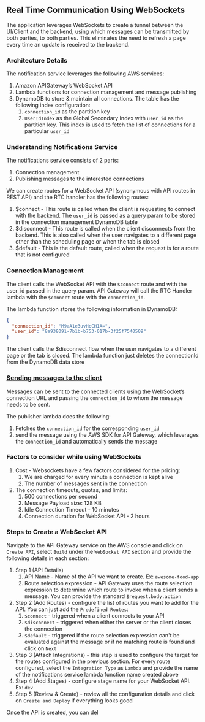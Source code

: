 ## Real Time Communication Using WebSockets

The application leverages WebSockets to create a tunnel between the UI/Client and the backend, using which messages can be transmitted by both parties, to both parties. This eliminates the need to refresh a page every time an update is received to the backend.

### Architecture Details

The notification service leverages the following AWS services:

1. Amazon APIGateway’s WebSocket API
2. Lambda functions for connection management and message publishing
3. DynamoDB to store & maintain all connections. The table has the following index configuration:
   1. `connection_id` as the partition key
   2. `UserIdIndex` as the Global Secondary Index with `user_id` as the partition key. This index is used to fetch the list of connections for a particular `user_id`

### Understanding Notifications Service
The notifications service consists of 2 parts:

1. Connection management
2. Publishing messages to the interested connections

We can create routes for a WebSocket API (synonymous with API routes in REST API) and the RTC handler has the following routes:

1. $connect - This route is called when the client is requesting to connect with the backend. The `user_id` is passed as a query param to be stored in the connection management DynamoDB table
2. $disconnect - This route is called when the client disconnects from the backend. This is also called when the user navigates to a different page other than the scheduling page or when the tab is closed
3. $default - This is the default route, called when the request is for a route that is not configured

### Connection Management

The client calls the WebSocket API with the `$connect` route and with the user_id passed in the query param. API Gateway will call the RTC Handler lambda with the `$connect` route with the `connection_id`. 

The lambda function stores the following information in DynamoDB:

```json
{
  "connection_id": "M9aA1e3uvHcCH1A=",
  "user_id": "8a938091-7b1b-b753-017b-3f25f7540509"
}
```

The client calls the $disconnect flow when the user navigates to a different page or the tab is closed. The lambda function just deletes the connectionId from the DynamoDB data store

### [Sending messages to the client](https://docs.aws.amazon.com/apigateway/latest/developerguide/apigateway-websocket-api-data-from-backend.html)

Messages can be sent to the connected clients using the WebSocket’s connection URL and passing the `connection_id` to whom the message needs to be sent.

The publisher lambda does the following:
1. Fetches the `connection_id` for the corresponding `user_id`
2. send the message using the AWS SDK for API Gateway, which leverages the `connection_id` and automatically sends the message

### Factors to consider while using WebSockets
1. Cost - Websockets have a few factors considered for the pricing:
   1. We are charged for every minute a connection is kept alive
   2. The number of messages sent in the connection
2. The connection timeouts, quotas, and limits:
   1. 500 connections per second
   2. Message Payload size: 128 KB
   3. Idle Connection Timeout - 10 minutes
   4. Connection duration for WebSocket API	- 2 hours

### Steps to Create a WebSocket API

Navigate to the API Gateway service on the AWS console and click on `Create API`, select `Build` under the `WebSocket API` section and provide the following details in each section:

1. Step 1 (API Details)
   1. API Name - Name of the API we want to create. Ex: `awesome-food-app`
   2. Route selection expression - API Gateway uses the route selection expression to determine which route to invoke when a client sends a message. You can provide the standard `$request.body.action`
2. Step 2 (Add Routes) - configure the list of routes you want to add for the API. You can just add the `Predefined Routes`:
   1. `$connect` - triggered when a client connects to your API
   2. `$disconnect` - triggered when either the server or the client closes the connection
   3. `$default` - triggered if the route selection expression can't be evaluated against the message or if no matching route is found
   and click on `Next`
3. Step 3 (Attach Integrations) - this step is used to configure the target for the routes configured in the previous section. For every route configured, select the `Integration Type` as `Lambda` and provide the name of the notifications service lambda function name created above
4. Step 4 (Add Stages) - configure stage name for your WebSocket API. Ex: `dev`
5. Step 5 (Review & Create) - review all the configuration details and click on `Create and Deploy` if everything looks good 

Once the API is created, you can del

   
